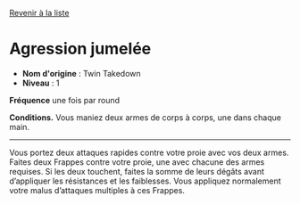 [Revenir à la liste](list.md)

# Agression jumelée

 * **Nom d'origine** : Twin Takedown
 * **Niveau** : 1


<p><strong>Fréquence</strong> une fois par round</p>
<p><strong>Conditions.</strong> Vous maniez deux armes de corps à corps, une dans chaque main.</p>
<hr>
<p>Vous portez deux attaques rapides contre votre proie avec vos deux armes. Faites deux Frappes contre votre proie, une avec chacune des armes requises. Si les deux touchent, faites la somme de leurs dégâts avant d’appliquer les résistances et les faiblesses. Vous appliquez normalement votre malus d’attaques multiples à ces Frappes.</p>